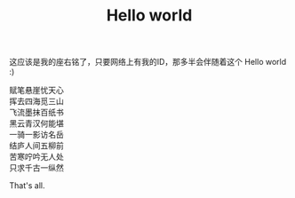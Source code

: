 ﻿---
layout: post
title: Hello world
category: poem
description: 这应该是我的座右铭了，只要网络上有我的ID，那多半会伴随着这个 Hello world :)
---

这应该是我的座右铭了，只要网络上有我的ID，那多半会伴随着这个 Hello world :)

赋笔悬崖忧天心  
挥去四海觅三山  
飞流墨抹百纸书  
黑云青汉何能堪  
一骑一影访名岳  
结庐人间五柳前  
苦寒咛吟无人处  
只求千古一纵然  
  
That's all.